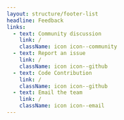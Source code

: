 ```yaml
---
layout: structure/footer-list
headline: Feedback
links:
  - text: Community discussion
    link: /
    className: icon icon--community
  - text: Report an issue
    link: /
    className: icon icon--github
  - text: Code Contribution
    link: /
    className: icon icon--github
  - text: Email the team
    link: /
    className: icon icon--email
---
```

